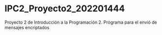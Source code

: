# IPC2_Proyecto2_202201444
Proyecto 2 de Introducción a la Programación 2. Programa para el envió de mensajes encriptados

